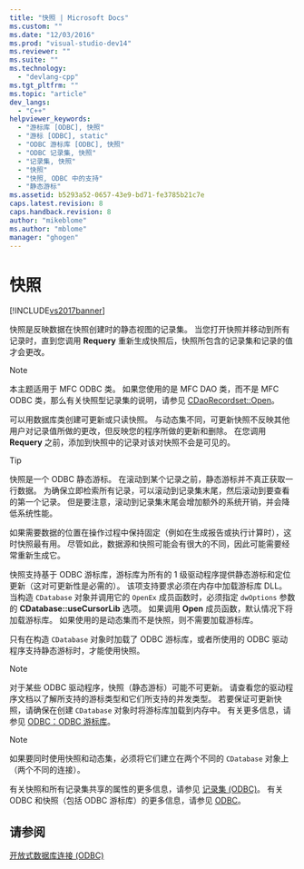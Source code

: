 ```yaml
---
title: "快照 | Microsoft Docs"
ms.custom: ""
ms.date: "12/03/2016"
ms.prod: "visual-studio-dev14"
ms.reviewer: ""
ms.suite: ""
ms.technology: 
  - "devlang-cpp"
ms.tgt_pltfrm: ""
ms.topic: "article"
dev_langs: 
  - "C++"
helpviewer_keywords: 
  - "游标库 [ODBC], 快照"
  - "游标 [ODBC], static"
  - "ODBC 游标库 [ODBC], 快照"
  - "ODBC 记录集, 快照"
  - "记录集, 快照"
  - "快照"
  - "快照, ODBC 中的支持"
  - "静态游标"
ms.assetid: b5293a52-0657-43e9-bd71-fe3785b21c7e
caps.latest.revision: 8
caps.handback.revision: 8
author: "mikeblome"
ms.author: "mblome"
manager: "ghogen"
---
```

# 快照
[!INCLUDE[vs2017banner](../../assembler/inline/includes/vs2017banner.md)]

快照是反映数据在快照创建时的静态视图的记录集。  当您打开快照并移动到所有记录时，直到您调用 **Requery** 重新生成快照后，快照所包含的记录集和记录的值才会更改。  
  
> [!NOTE]
>  本主题适用于 MFC ODBC 类。  如果您使用的是 MFC DAO 类，而不是 MFC ODBC 类，那么有关快照型记录集的说明，请参见 [CDaoRecordset::Open](../Topic/CDaoRecordset::Open.md)。  
  
 可以用数据库类创建可更新或只读快照。  与动态集不同，可更新快照不反映其他用户对记录值所做的更改，但反映您的程序所做的更新和删除。  在您调用 **Requery** 之前，添加到快照中的记录对该对快照不会是可见的。  
  
> [!TIP]
>  快照是一个 ODBC 静态游标。  在滚动到某个记录之前，静态游标并不真正获取一行数据。  为确保立即检索所有记录，可以滚动到记录集末尾，然后滚动到要查看的第一个记录。  但是要注意，滚动到记录集末尾会增加额外的系统开销，并会降低系统性能。  
  
 如果需要数据的位置在操作过程中保持固定（例如在生成报告或执行计算时），这时快照最有用。  尽管如此，数据源和快照可能会有很大的不同，因此可能需要经常重新生成它。  
  
 快照支持基于 ODBC 游标库，游标库为所有的 1 级驱动程序提供静态游标和定位更新（这对可更新性是必需的）。  该项支持要求必须在内存中加载游标库 DLL。  当构造 `CDatabase` 对象并调用它的 `OpenEx` 成员函数时，必须指定 `dwOptions` 参数的 **CDatabase::useCursorLib** 选项。  如果调用 **Open** 成员函数，默认情况下将加载游标库。  如果使用的是动态集而不是快照，则不需要加载游标库。  
  
 只有在构造 `CDatabase` 对象时加载了 ODBC 游标库，或者所使用的 ODBC 驱动程序支持静态游标时，才能使用快照。  
  
> [!NOTE]
>  对于某些 ODBC 驱动程序，快照（静态游标）可能不可更新。  请查看您的驱动程序文档以了解所支持的游标类型和它们所支持的并发类型。  若要保证可更新快照，请确保在创建 `CDatabase` 对象时将游标库加载到内存中。  有关更多信息，请参见 [ODBC：ODBC 游标库](../../data/odbc/odbc-the-odbc-cursor-library.md)。  
  
> [!NOTE]
>  如果要同时使用快照和动态集，必须将它们建立在两个不同的 `CDatabase` 对象上（两个不同的连接）。  
  
 有关快照和所有记录集共享的属性的更多信息，请参见 [记录集 \(ODBC\)](../../data/odbc/recordset-odbc.md)。  有关 ODBC 和快照（包括 ODBC 游标库）的更多信息，请参见 [ODBC](../../data/odbc/odbc-basics.md)。  
  
## 请参阅  
 [开放式数据库连接 \(ODBC\)](../../data/odbc/open-database-connectivity-odbc.md)